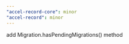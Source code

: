 ```yaml
---
"accel-record-core": minor
"accel-record": minor
---
```


add Migration.hasPendingMigrations() method
